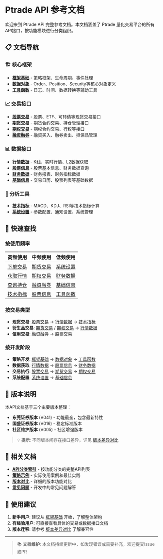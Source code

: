 # Ptrade API 参考文档

欢迎来到 Ptrade API 完整参考文档。本文档涵盖了 Ptrade 量化交易平台的所有API接口，按功能模块进行分类组织。

## 📋 文档导航

### 🏗️ 核心框架
- [**框架基础**](framework.md) - 策略框架、生命周期、事件处理
- [**数据对象**](objects.md) - Order、Position、Security等核心对象定义
- [**工具函数**](utilities.md) - 日志、时间、数据转换等辅助工具

### 📈 交易接口
- [**股票交易**](stock-trading.md) - 股票、ETF、可转债等现货交易接口
- [**期货交易**](futures.md) - 期货合约交易、持仓管理接口
- [**期权交易**](options.md) - 期权合约交易、行权等接口
- [**融资融券**](margin-trading.md) - 融资买入、融券卖出、担保品管理

### 📊 数据接口
- [**行情数据**](market-data.md) - K线、实时行情、L2数据获取
- [**股票信息**](stock-info.md) - 股票基本信息、财务数据查询
- [**财务数据**](financial-data.md) - 财务报表、财务指标数据
- [**基础信息**](basic-info.md) - 交易日历、股票列表等基础数据

### 🔧 分析工具
- [**技术指标**](technical-indicators.md) - MACD、KDJ、RSI等技术指标计算
- [**系统设置**](settings.md) - 参数配置、通知设置、系统管理

## 🚀 快速查找

### 按使用频率
| 高频使用 | 中频使用 | 低频使用 |
|---------|---------|---------|
| [下单交易](stock-trading.md#基础下单函数) | [期货交易](futures.md) | [系统设置](settings.md) |
| [获取行情](market-data.md#历史行情) | [期权交易](options.md) | [财务数据](financial-data.md) |
| [查询持仓](stock-trading.md#持仓查询) | [融资融券](margin-trading.md) | [基础信息](basic-info.md) |
| [技术指标](technical-indicators.md) | [股票信息](stock-info.md) | [工具函数](utilities.md) |

### 按交易类型
- **现货交易**: [股票交易](stock-trading.md) → [行情数据](market-data.md) → [技术指标](technical-indicators.md)
- **衍生品交易**: [期货交易](futures.md) / [期权交易](options.md) → [行情数据](market-data.md)
- **信用交易**: [融资融券](margin-trading.md) → [股票交易](stock-trading.md)

### 按开发阶段
- **策略开发**: [框架基础](framework.md) → [数据对象](objects.md) → [工具函数](utilities.md)
- **数据获取**: [行情数据](market-data.md) → [股票信息](stock-info.md) → [财务数据](financial-data.md)
- **交易执行**: [股票交易](stock-trading.md) → [期货交易](futures.md) → [期权交易](options.md)
- **系统配置**: [系统设置](settings.md) → [基础信息](basic-info.md)

## 📖 版本说明

本API文档基于三个主要版本整理：
- **东莞证券版本** (V041) - 功能最全，包含最新特性
- **国盛证券版本** (V016) - 稳定标准版本
- **社区维护版本** (V005) - 社区增强版本

> 💡 **提示**: 不同版本间存在接口差异，详见 [版本差异对比](../version-differences.md)

## 🔗 相关文档

- [**API分类索引**](../api-classification.md) - 按功能分类的完整API列表
- [**策略示例**](../examples.md) - 实际使用案例和最佳实践
- [**版本对比**](../versions/) - 详细的版本功能对比
- [**常见问题**](../advanced/faq.md) - 开发中的常见问题解答

## 📝 使用建议

1. **新手用户**: 建议从 [框架基础](framework.md) 开始，了解整体架构
2. **有经验用户**: 可直接查看具体的交易或数据接口文档
3. **版本迁移**: 请参考 [版本差异对比](../version-differences.md) 了解兼容性

---

> 📚 **文档维护**: 本文档持续更新中，如发现错误或需要补充，欢迎提交Issue或PR
